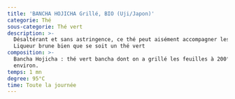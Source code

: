 ```yaml
---
title: 'BANCHA HOJICHA Grillé, BIO (Uji/Japon)'
categorie: Thé
sous-categorie: Thé vert
description: >-
  Désaltérant et sans astringence, ce thé peut aisément accompagner les repas.
  Liqueur brune bien que se soit un thé vert
composition: >-
  Bancha Hojicha : thé vert bancha dont on a grillé les feuilles à 200°C
  environ.
temps: 1 mn
degree: 95°C
time: Toute la journée
---
```


